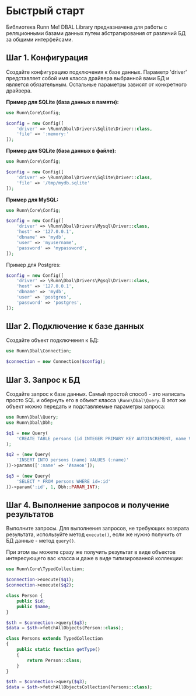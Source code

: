 Быстрый старт
=============

Библиотека Runn Me! DBAL Library предназначена для работы с реляционными базами данных путем абстрагирования
от различий БД за общими интерфейсами. 

Шаг 1. Конфигурация
-------------------

Создайте конфигурацию подключения к базе данных. Параметр 'driver' представляет собой имя класса драйвера выбранной 
вами БД и является обязательным. Остальные параметры зависят от конкретного драйвера.

**Пример для SQLite (база данных в памяти):**

```php
use Runn\Core\Config;

$config = new Config([
    'driver' => \Runn\Dbal\Drivers\Sqlite\Driver::class, 
    'file' => ':memory:'
]);
```

**Пример для SQLite (база данных в файле):**

```php
use Runn\Core\Config;

$config = new Config([
    'driver' => \Runn\Dbal\Drivers\Sqlite\Driver::class, 
    'file' => '/tmp/mydb.sqlite'
]);
```

**Пример для MySQL:**

```php
use Runn\Core\Config;

$config = new Config([
    'driver' => \Runn\Dbal\Drivers\Mysql\Driver::class,
    'host' => '127.0.0.1',
    'dbname' => 'mydb',
    'user' => 'myusername',
    'password' => 'mypassword',
]);
```

Пример для Postgres:

```php
$config = new Config([
    'driver' => \Runn\Dbal\Drivers\Pgsql\Driver::class,
    'host' => '127.0.0.1',
    'dbname' => 'mydb',
    'user' => 'postgres',
    'password' => 'postgres',
]);
```

Шаг 2. Подключение к базе данных
--------------------------------

Создайте объект подключения к БД:

```php
use Runn\Dbal\Connection;

$connection = new Connection($config);
```

Шаг 3. Запрос к БД
------------------

Создайте запрос к базе данных. Самый простой способ - это написать просто SQL и обернуть его в объект
класса `\Runn\Dbal\Query`. В этот же объект можно передать и подставляемые параметры запроса:

```php
use Runn\Dbal\Query;
use Runn\Dbal\Dbh;

$q1 = new Query(
    'CREATE TABLE persons (id INTEGER PRIMARY KEY AUTOINCREMENT, name VARCHAR(100))' // Пример для SQLite!
);

$q2 = (new Query(
    'INSERT INTO persons (name) VALUES (:name)'
))->params([':name' => 'Иванов']);

$q3 = (new Query(
    'SELECT * FROM persons WHERE id=:id'
))->param(':id', 1, Dbh::PARAM_INT);
```

Шаг 4. Выполнение запросов и получение результатов
--------------------------------------------------

Выполните запросы. Для выполнения запросов, не требующих возврата результата, используйте метод `execute()`, 
если же нужно получить от БД данные - метод `query()`.

При этом вы можете сразу же получить результат в виде объектов интересующего вас класса и даже в виде
типизированной коллекции:

```php
use Runn\Core\TypedCollection;

$connection->execute($q1);
$connection->execute($q2);

class Person {
    public $id;
    public $name;
}

$sth = $connection->query($q3);
$data = $sth->fetchAllObjects(Person::class);

class Persons extends TypedCollection 
{
    public static function getType()
    {
        return Person::class;
    }
}

$sth = $connection->query($q3);
$data = $sth->fetchAllObjectsCollection(Persons::class);
```